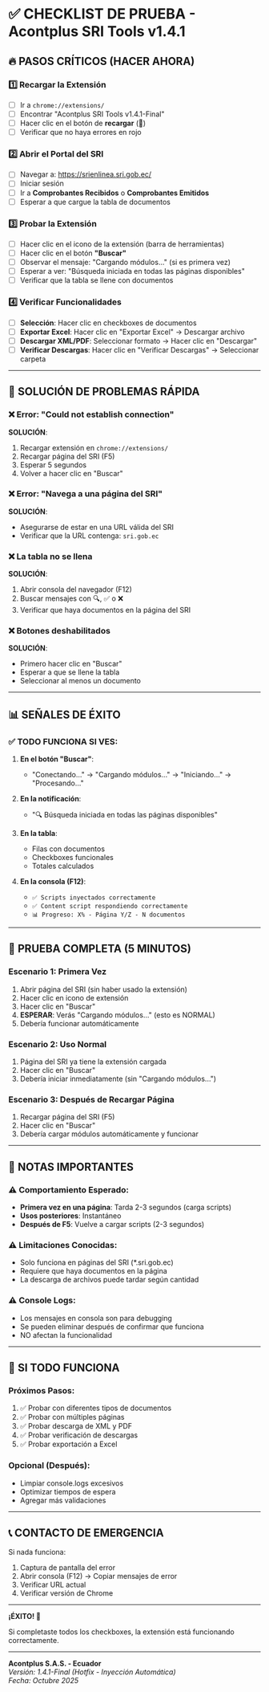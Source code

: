 # ✅ CHECKLIST DE PRUEBA - Acontplus SRI Tools v1.4.1

## 🔥 PASOS CRÍTICOS (HACER AHORA)

### 1️⃣ Recargar la Extensión
- [ ] Ir a `chrome://extensions/`
- [ ] Encontrar "Acontplus SRI Tools v1.4.1-Final"
- [ ] Hacer clic en el botón de **recargar** (🔄)
- [ ] Verificar que no haya errores en rojo

### 2️⃣ Abrir el Portal del SRI
- [ ] Navegar a: https://srienlinea.sri.gob.ec/
- [ ] Iniciar sesión
- [ ] Ir a **Comprobantes Recibidos** o **Comprobantes Emitidos**
- [ ] Esperar a que cargue la tabla de documentos

### 3️⃣ Probar la Extensión
- [ ] Hacer clic en el icono de la extensión (barra de herramientas)
- [ ] Hacer clic en el botón **"Buscar"**
- [ ] Observar el mensaje: "Cargando módulos..." (si es primera vez)
- [ ] Esperar a ver: "Búsqueda iniciada en todas las páginas disponibles"
- [ ] Verificar que la tabla se llene con documentos

### 4️⃣ Verificar Funcionalidades
- [ ] **Selección**: Hacer clic en checkboxes de documentos
- [ ] **Exportar Excel**: Hacer clic en "Exportar Excel" → Descargar archivo
- [ ] **Descargar XML/PDF**: Seleccionar formato → Hacer clic en "Descargar"
- [ ] **Verificar Descargas**: Hacer clic en "Verificar Descargas" → Seleccionar carpeta

---

## 🐛 SOLUCIÓN DE PROBLEMAS RÁPIDA

### ❌ Error: "Could not establish connection"
**SOLUCIÓN**: 
1. Recargar extensión en `chrome://extensions/`
2. Recargar página del SRI (F5)
3. Esperar 5 segundos
4. Volver a hacer clic en "Buscar"

### ❌ Error: "Navega a una página del SRI"
**SOLUCIÓN**: 
- Asegurarse de estar en una URL válida del SRI
- Verificar que la URL contenga: `sri.gob.ec`

### ❌ La tabla no se llena
**SOLUCIÓN**:
1. Abrir consola del navegador (F12)
2. Buscar mensajes con 🔍, ✅ o ❌
3. Verificar que haya documentos en la página del SRI

### ❌ Botones deshabilitados
**SOLUCIÓN**:
- Primero hacer clic en "Buscar"
- Esperar a que se llene la tabla
- Seleccionar al menos un documento

---

## 📊 SEÑALES DE ÉXITO

### ✅ TODO FUNCIONA SI VES:
1. **En el botón "Buscar"**:
   - "Conectando..." → "Cargando módulos..." → "Iniciando..." → "Procesando..."

2. **En la notificación**:
   - "🔍 Búsqueda iniciada en todas las páginas disponibles"

3. **En la tabla**:
   - Filas con documentos
   - Checkboxes funcionales
   - Totales calculados

4. **En la consola (F12)**:
   - `✅ Scripts inyectados correctamente`
   - `✅ Content script respondiendo correctamente`
   - `📊 Progreso: X% - Página Y/Z - N documentos`

---

## 🎯 PRUEBA COMPLETA (5 MINUTOS)

### Escenario 1: Primera Vez
1. Abrir página del SRI (sin haber usado la extensión)
2. Hacer clic en icono de extensión
3. Hacer clic en "Buscar"
4. **ESPERAR**: Verás "Cargando módulos..." (esto es NORMAL)
5. Debería funcionar automáticamente

### Escenario 2: Uso Normal
1. Página del SRI ya tiene la extensión cargada
2. Hacer clic en "Buscar"
3. Debería iniciar inmediatamente (sin "Cargando módulos...")

### Escenario 3: Después de Recargar Página
1. Recargar página del SRI (F5)
2. Hacer clic en "Buscar"
3. Debería cargar módulos automáticamente y funcionar

---

## 📝 NOTAS IMPORTANTES

### ⚠️ Comportamiento Esperado:
- **Primera vez en una página**: Tarda 2-3 segundos (carga scripts)
- **Usos posteriores**: Instantáneo
- **Después de F5**: Vuelve a cargar scripts (2-3 segundos)

### ⚠️ Limitaciones Conocidas:
- Solo funciona en páginas del SRI (*.sri.gob.ec)
- Requiere que haya documentos en la página
- La descarga de archivos puede tardar según cantidad

### ⚠️ Console Logs:
- Los mensajes en consola son para debugging
- Se pueden eliminar después de confirmar que funciona
- NO afectan la funcionalidad

---

## 🚀 SI TODO FUNCIONA

### Próximos Pasos:
1. ✅ Probar con diferentes tipos de documentos
2. ✅ Probar con múltiples páginas
3. ✅ Probar descarga de XML y PDF
4. ✅ Probar verificación de descargas
5. ✅ Probar exportación a Excel

### Opcional (Después):
- Limpiar console.logs excesivos
- Optimizar tiempos de espera
- Agregar más validaciones

---

## 📞 CONTACTO DE EMERGENCIA

Si nada funciona:
1. Captura de pantalla del error
2. Abrir consola (F12) → Copiar mensajes de error
3. Verificar URL actual
4. Verificar versión de Chrome

---

**¡ÉXITO! 🎉**

Si completaste todos los checkboxes, la extensión está funcionando correctamente.

---

**Acontplus S.A.S. - Ecuador**  
*Versión: 1.4.1-Final (Hotfix - Inyección Automática)*  
*Fecha: Octubre 2025*
